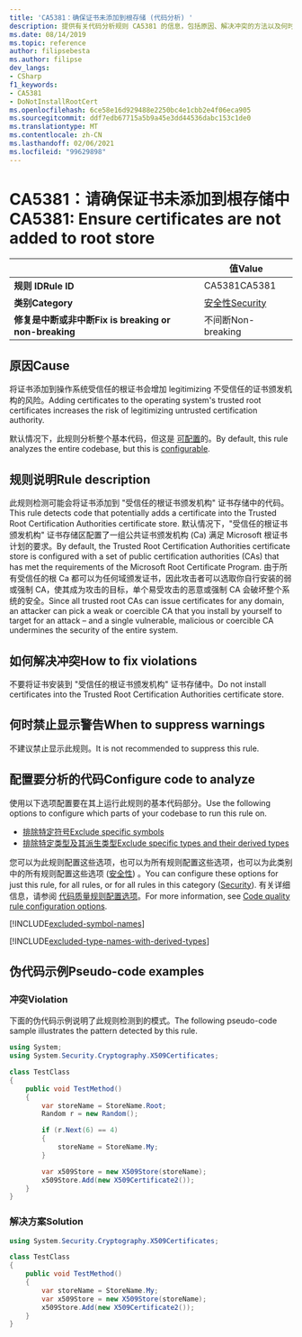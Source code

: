 ```yaml
---
title: 'CA5381：确保证书未添加到根存储 (代码分析) '
description: 提供有关代码分析规则 CA5381 的信息，包括原因、解决冲突的方法以及何时取消显示。
ms.date: 08/14/2019
ms.topic: reference
author: filipsebesta
ms.author: filipse
dev_langs:
- CSharp
f1_keywords:
- CA5381
- DoNotInstallRootCert
ms.openlocfilehash: 6ce58e16d929488e2250bc4e1cbb2e4f06eca905
ms.sourcegitcommit: ddf7edb67715a5b9a45e3dd44536dabc153c1de0
ms.translationtype: MT
ms.contentlocale: zh-CN
ms.lasthandoff: 02/06/2021
ms.locfileid: "99629898"
---
```

# <a name="ca5381-ensure-certificates-are-not-added-to-root-store"></a><span data-ttu-id="4f97a-103">CA5381：请确保证书未添加到根存储中</span><span class="sxs-lookup"><span data-stu-id="4f97a-103">CA5381: Ensure certificates are not added to root store</span></span>

| | <span data-ttu-id="4f97a-104">值</span><span class="sxs-lookup"><span data-stu-id="4f97a-104">Value</span></span> |
|-|-|
| <span data-ttu-id="4f97a-105">**规则 ID**</span><span class="sxs-lookup"><span data-stu-id="4f97a-105">**Rule ID**</span></span> |<span data-ttu-id="4f97a-106">CA5381</span><span class="sxs-lookup"><span data-stu-id="4f97a-106">CA5381</span></span>|
| <span data-ttu-id="4f97a-107">**类别**</span><span class="sxs-lookup"><span data-stu-id="4f97a-107">**Category**</span></span> |[<span data-ttu-id="4f97a-108">安全性</span><span class="sxs-lookup"><span data-stu-id="4f97a-108">Security</span></span>](security-warnings.md)|
| <span data-ttu-id="4f97a-109">**修复是中断或非中断**</span><span class="sxs-lookup"><span data-stu-id="4f97a-109">**Fix is breaking or non-breaking**</span></span> |<span data-ttu-id="4f97a-110">不间断</span><span class="sxs-lookup"><span data-stu-id="4f97a-110">Non-breaking</span></span>|

## <a name="cause"></a><span data-ttu-id="4f97a-111">原因</span><span class="sxs-lookup"><span data-stu-id="4f97a-111">Cause</span></span>

<span data-ttu-id="4f97a-112">将证书添加到操作系统受信任的根证书会增加 legitimizing 不受信任的证书颁发机构的风险。</span><span class="sxs-lookup"><span data-stu-id="4f97a-112">Adding certificates to the operating system's trusted root certificates increases the risk of legitimizing untrusted certification authority.</span></span>

<span data-ttu-id="4f97a-113">默认情况下，此规则分析整个基本代码，但这是 [可配置](#configure-code-to-analyze)的。</span><span class="sxs-lookup"><span data-stu-id="4f97a-113">By default, this rule analyzes the entire codebase, but this is [configurable](#configure-code-to-analyze).</span></span>

## <a name="rule-description"></a><span data-ttu-id="4f97a-114">规则说明</span><span class="sxs-lookup"><span data-stu-id="4f97a-114">Rule description</span></span>

<span data-ttu-id="4f97a-115">此规则检测可能会将证书添加到 "受信任的根证书颁发机构" 证书存储中的代码。</span><span class="sxs-lookup"><span data-stu-id="4f97a-115">This rule detects code that potentially adds a certificate into the Trusted Root Certification Authorities certificate store.</span></span> <span data-ttu-id="4f97a-116">默认情况下，"受信任的根证书颁发机构" 证书存储区配置了一组公共证书颁发机构 (Ca) 满足 Microsoft 根证书计划的要求。</span><span class="sxs-lookup"><span data-stu-id="4f97a-116">By default, the Trusted Root Certification Authorities certificate store is configured with a set of public certification authorities (CAs) that has met the requirements of the Microsoft Root Certificate Program.</span></span> <span data-ttu-id="4f97a-117">由于所有受信任的根 Ca 都可以为任何域颁发证书，因此攻击者可以选取你自行安装的弱或强制 CA，使其成为攻击的目标，单个易受攻击的恶意或强制 CA 会破坏整个系统的安全。</span><span class="sxs-lookup"><span data-stu-id="4f97a-117">Since all trusted root CAs can issue certificates for any domain, an attacker can pick a weak or coercible CA that you install by yourself to target for an attack – and a single vulnerable, malicious or coercible CA undermines the security of the entire system.</span></span>

## <a name="how-to-fix-violations"></a><span data-ttu-id="4f97a-118">如何解决冲突</span><span class="sxs-lookup"><span data-stu-id="4f97a-118">How to fix violations</span></span>

<span data-ttu-id="4f97a-119">不要将证书安装到 "受信任的根证书颁发机构" 证书存储中。</span><span class="sxs-lookup"><span data-stu-id="4f97a-119">Do not install certificates into the Trusted Root Certification Authorities certificate store.</span></span>

## <a name="when-to-suppress-warnings"></a><span data-ttu-id="4f97a-120">何时禁止显示警告</span><span class="sxs-lookup"><span data-stu-id="4f97a-120">When to suppress warnings</span></span>

<span data-ttu-id="4f97a-121">不建议禁止显示此规则。</span><span class="sxs-lookup"><span data-stu-id="4f97a-121">It is not recommended to suppress this rule.</span></span>

## <a name="configure-code-to-analyze"></a><span data-ttu-id="4f97a-122">配置要分析的代码</span><span class="sxs-lookup"><span data-stu-id="4f97a-122">Configure code to analyze</span></span>

<span data-ttu-id="4f97a-123">使用以下选项配置要在其上运行此规则的基本代码部分。</span><span class="sxs-lookup"><span data-stu-id="4f97a-123">Use the following options to configure which parts of your codebase to run this rule on.</span></span>

- [<span data-ttu-id="4f97a-124">排除特定符号</span><span class="sxs-lookup"><span data-stu-id="4f97a-124">Exclude specific symbols</span></span>](#exclude-specific-symbols)
- [<span data-ttu-id="4f97a-125">排除特定类型及其派生类型</span><span class="sxs-lookup"><span data-stu-id="4f97a-125">Exclude specific types and their derived types</span></span>](#exclude-specific-types-and-their-derived-types)

<span data-ttu-id="4f97a-126">您可以为此规则配置这些选项，也可以为所有规则配置这些选项，也可以为此类别中的所有规则配置这些选项 ([安全性](security-warnings.md)) 。</span><span class="sxs-lookup"><span data-stu-id="4f97a-126">You can configure these options for just this rule, for all rules, or for all rules in this category ([Security](security-warnings.md)).</span></span> <span data-ttu-id="4f97a-127">有关详细信息，请参阅 [代码质量规则配置选项](../code-quality-rule-options.md)。</span><span class="sxs-lookup"><span data-stu-id="4f97a-127">For more information, see [Code quality rule configuration options](../code-quality-rule-options.md).</span></span>

[!INCLUDE[excluded-symbol-names](~/includes/code-analysis/excluded-symbol-names.md)]

[!INCLUDE[excluded-type-names-with-derived-types](~/includes/code-analysis/excluded-type-names-with-derived-types.md)]

## <a name="pseudo-code-examples"></a><span data-ttu-id="4f97a-128">伪代码示例</span><span class="sxs-lookup"><span data-stu-id="4f97a-128">Pseudo-code examples</span></span>

### <a name="violation"></a><span data-ttu-id="4f97a-129">冲突</span><span class="sxs-lookup"><span data-stu-id="4f97a-129">Violation</span></span>

<span data-ttu-id="4f97a-130">下面的伪代码示例说明了此规则检测到的模式。</span><span class="sxs-lookup"><span data-stu-id="4f97a-130">The following pseudo-code sample illustrates the pattern detected by this rule.</span></span>

```csharp
using System;
using System.Security.Cryptography.X509Certificates;

class TestClass
{
    public void TestMethod()
    {
        var storeName = StoreName.Root;
        Random r = new Random();

        if (r.Next(6) == 4)
        {
            storeName = StoreName.My;
        }

        var x509Store = new X509Store(storeName);
        x509Store.Add(new X509Certificate2());
    }
}
```

### <a name="solution"></a><span data-ttu-id="4f97a-131">解决方案</span><span class="sxs-lookup"><span data-stu-id="4f97a-131">Solution</span></span>

```csharp
using System.Security.Cryptography.X509Certificates;

class TestClass
{
    public void TestMethod()
    {
        var storeName = StoreName.My;
        var x509Store = new X509Store(storeName);
        x509Store.Add(new X509Certificate2());
    }
}
```
